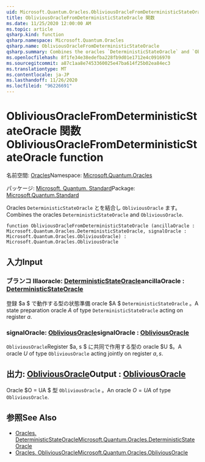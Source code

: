 ```yaml
---
uid: Microsoft.Quantum.Oracles.ObliviousOracleFromDeterministicStateOracle
title: ObliviousOracleFromDeterministicStateOracle 関数
ms.date: 11/25/2020 12:00:00 AM
ms.topic: article
qsharp.kind: function
qsharp.namespace: Microsoft.Quantum.Oracles
qsharp.name: ObliviousOracleFromDeterministicStateOracle
qsharp.summary: Combines the oracles `DeterministicStateOracle` and `ObliviousOracle`.
ms.openlocfilehash: 8f1fe34e38edefba228fb9d01e1712e4c0916970
ms.sourcegitcommit: a87c1aa8e7453360025e47ba614f25b02ea84ec3
ms.translationtype: MT
ms.contentlocale: ja-JP
ms.lasthandoff: 11/26/2020
ms.locfileid: "96226691"
---
```

# <a name="obliviousoraclefromdeterministicstateoracle-function"></a><span data-ttu-id="379a3-102">ObliviousOracleFromDeterministicStateOracle 関数</span><span class="sxs-lookup"><span data-stu-id="379a3-102">ObliviousOracleFromDeterministicStateOracle function</span></span>

<span data-ttu-id="379a3-103">名前空間: [Oracles](xref:Microsoft.Quantum.Oracles)</span><span class="sxs-lookup"><span data-stu-id="379a3-103">Namespace: [Microsoft.Quantum.Oracles](xref:Microsoft.Quantum.Oracles)</span></span>

<span data-ttu-id="379a3-104">パッケージ: [Microsoft. Quantum. Standard](https://nuget.org/packages/Microsoft.Quantum.Standard)</span><span class="sxs-lookup"><span data-stu-id="379a3-104">Package: [Microsoft.Quantum.Standard](https://nuget.org/packages/Microsoft.Quantum.Standard)</span></span>


<span data-ttu-id="379a3-105">Oracles `DeterministicStateOracle` とを結合し `ObliviousOracle` ます。</span><span class="sxs-lookup"><span data-stu-id="379a3-105">Combines the oracles `DeterministicStateOracle` and `ObliviousOracle`.</span></span>

```qsharp
function ObliviousOracleFromDeterministicStateOracle (ancillaOracle : Microsoft.Quantum.Oracles.DeterministicStateOracle, signalOracle : Microsoft.Quantum.Oracles.ObliviousOracle) : Microsoft.Quantum.Oracles.ObliviousOracle
```


## <a name="input"></a><span data-ttu-id="379a3-106">入力</span><span class="sxs-lookup"><span data-stu-id="379a3-106">Input</span></span>

### <a name="ancillaoracle--deterministicstateoracle"></a><span data-ttu-id="379a3-107">ブランコ Illaoracle: [DeterministicStateOracle](xref:Microsoft.Quantum.Oracles.DeterministicStateOracle)</span><span class="sxs-lookup"><span data-stu-id="379a3-107">ancillaOracle : [DeterministicStateOracle](xref:Microsoft.Quantum.Oracles.DeterministicStateOracle)</span></span>

<span data-ttu-id="379a3-108">登録 $a $ で動作する型の状態準備 oracle $A $ `DeterministicStateOracle` 。</span><span class="sxs-lookup"><span data-stu-id="379a3-108">A state preparation oracle $A$ of type `DeterministicStateOracle` acting on register $a$.</span></span>


### <a name="signaloracle--obliviousoracle"></a><span data-ttu-id="379a3-109">signalOracle: [ObliviousOracle](xref:Microsoft.Quantum.Oracles.ObliviousOracle)</span><span class="sxs-lookup"><span data-stu-id="379a3-109">signalOracle : [ObliviousOracle](xref:Microsoft.Quantum.Oracles.ObliviousOracle)</span></span>

<span data-ttu-id="379a3-110">`ObliviousOracle`Register $a, s $ に共同で作用する型の oracle $U $。</span><span class="sxs-lookup"><span data-stu-id="379a3-110">A oracle $U$ of type `ObliviousOracle` acting jointly on register $a,s$.</span></span>



## <a name="output--obliviousoracle"></a><span data-ttu-id="379a3-111">出力: [ObliviousOracle](xref:Microsoft.Quantum.Oracles.ObliviousOracle)</span><span class="sxs-lookup"><span data-stu-id="379a3-111">Output : [ObliviousOracle](xref:Microsoft.Quantum.Oracles.ObliviousOracle)</span></span>

<span data-ttu-id="379a3-112">Oracle $O = UA $ 型 `ObliviousOracle` 。</span><span class="sxs-lookup"><span data-stu-id="379a3-112">An oracle $O=UA$ of type `ObliviousOracle`.</span></span>

## <a name="see-also"></a><span data-ttu-id="379a3-113">参照</span><span class="sxs-lookup"><span data-stu-id="379a3-113">See Also</span></span>

- [<span data-ttu-id="379a3-114">Oracles. DeterministicStateOracle</span><span class="sxs-lookup"><span data-stu-id="379a3-114">Microsoft.Quantum.Oracles.DeterministicStateOracle</span></span>](xref:Microsoft.Quantum.Oracles.DeterministicStateOracle)
- [<span data-ttu-id="379a3-115">Oracles. ObliviousOracle</span><span class="sxs-lookup"><span data-stu-id="379a3-115">Microsoft.Quantum.Oracles.ObliviousOracle</span></span>](xref:Microsoft.Quantum.Oracles.ObliviousOracle)